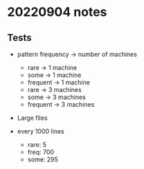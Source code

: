 # 20220904 notes
## Tests
- pattern frequency -> number of machines
    - rare -> 1 machine
    - some -> 1 machine
    - frequent -> 1 machine
    - rare -> 3 machines
    - some -> 3 machines
    - frequent -> 3 machines
- Large files


- every 1000 lines
    - rare: 5
    - freq: 700
    - some: 295
